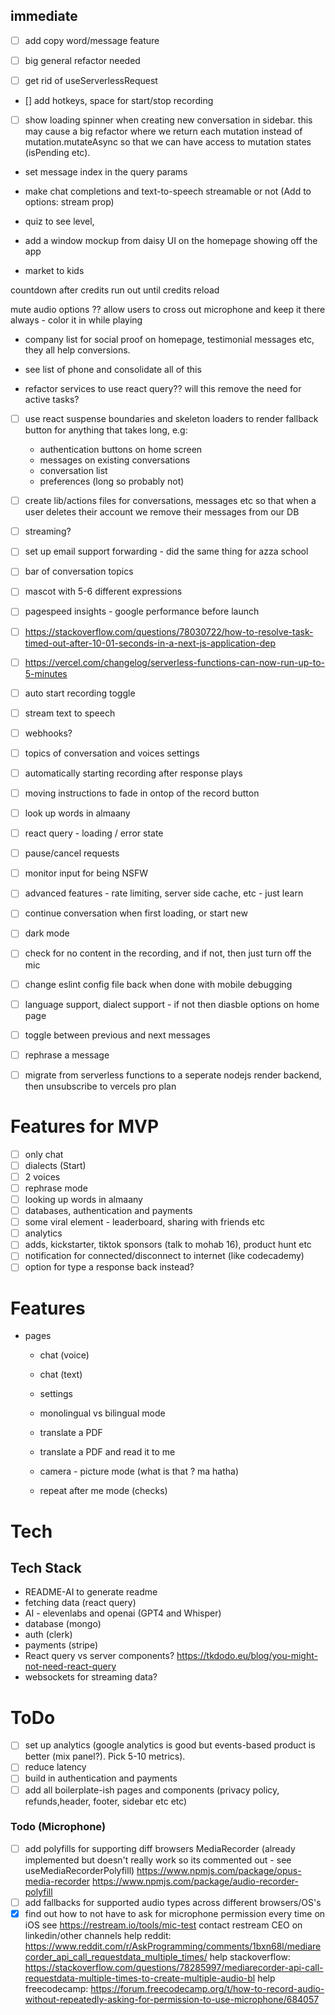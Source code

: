 ## immediate

- [ ] add copy word/message feature

- [ ] big general refactor needed

- [ ] get rid of useServerlessRequest

- [] add hotkeys, space for start/stop recording

- [ ] show loading spinner when creating new conversation in sidebar.
      this may cause a big refactor where we return each mutation instead of mutation.mutateAsync so that we can have access to mutation states (isPending etc).

- set message index in the query params
- make chat completions and text-to-speech streamable or not (Add to options: stream prop)

- quiz to see level,
- add a window mockup from daisy UI on the homepage showing off the app

- market to kids

countdown after credits run out until credits reload

mute audio options ?? allow users to cross out microphone and keep it there always - color it in while playing

- company list for social proof on homepage, testimonial messages etc, they all help conversions.

- see list of phone and consolidate all of this

- refactor services to use react query?? will this remove the need for active tasks?

- [ ] use react suspense boundaries and skeleton loaders to render fallback button for anything that takes long, e.g:

  - authentication buttons on home screen
  - messages on existing conversations
  - conversation list
  - preferences (long so probably not)

- [ ] create lib/actions files for conversations, messages etc so that when a user deletes their account we remove their messages from our DB

- [ ] streaming?
- [ ] set up email support forwarding - did the same thing for azza school
- [ ] bar of conversation topics
- [ ] mascot with 5-6 different expressions
- [ ] pagespeed insights - google performance before launch

- [ ] https://stackoverflow.com/questions/78030722/how-to-resolve-task-timed-out-after-10-01-seconds-in-a-next-js-application-dep
- [ ] https://vercel.com/changelog/serverless-functions-can-now-run-up-to-5-minutes
- [ ] auto start recording toggle
- [ ] stream text to speech
- [ ] webhooks?
- [ ] topics of conversation and voices settings
- [ ] automatically starting recording after response plays
- [ ] moving instructions to fade in ontop of the record button
- [ ] look up words in almaany
- [ ] react query - loading / error state
- [ ] pause/cancel requests
- [ ] monitor input for being NSFW
- [ ] advanced features - rate limiting, server side cache, etc - just learn
- [ ] continue conversation when first loading, or start new
- [ ] dark mode
- [ ] check for no content in the recording, and if not, then just turn off the mic
- [ ] change eslint config file back when done with mobile debugging
- [ ] language support, dialect support - if not then diasble options on home page
- [ ] toggle between previous and next messages
- [ ] rephrase a message
- [ ] migrate from serverless functions to a seperate nodejs render backend, then unsubscribe to vercels pro plan

# Features for MVP

- [ ] only chat
- [ ] dialects (Start)
- [ ] 2 voices
- [ ] rephrase mode
- [ ] looking up words in almaany
- [ ] databases, authentication and payments
- [ ] some viral element - leaderboard, sharing with friends etc
- [ ] analytics
- [ ] adds, kickstarter, tiktok sponsors (talk to mohab 16), product hunt etc
- [ ] notification for connected/disconnect to internet (like codecademy)
- [ ] option for type a response back instead?

# Features

- pages

  - chat (voice)
  - chat (text)
  - settings

  - monolingual vs bilingual mode

  - translate a PDF
  - translate a PDF and read it to me
  - camera - picture mode (what is that ? ma hatha)
  - repeat after me mode (checks)

# Tech

## Tech Stack

- README-AI to generate readme
- fetching data (react query)
- AI - elevenlabs and openai (GPT4 and Whisper)
- database (mongo)
- auth (clerk)
- payments (stripe)
- React query vs server components?
  https://tkdodo.eu/blog/you-might-not-need-react-query
- websockets for streaming data?

# ToDo

- [ ] set up analytics (google analytics is good but events-based product is better (mix panel?). Pick 5-10 metrics).
- [ ] reduce latency
- [ ] build in authentication and payments
- [ ] add all boilerplate-ish pages and components (privacy policy, refunds,header, footer, sidebar etc etc)

### Todo (Microphone)

- [ ] add polyfills for supporting diff browsers MediaRecorder
      (already implemented but doesn't really work so its commented out - see useMediaRecorderPolyfill) https://www.npmjs.com/package/opus-media-recorder
      https://www.npmjs.com/package/audio-recorder-polyfill
- [ ] add fallbacks for supported audio types across different browsers/OS's
- [x] find out how to not have to ask for microphone permission every time on iOS
      see https://restream.io/tools/mic-test
      contact restream CEO on linkedin/other channels
      help reddit: https://www.reddit.com/r/AskProgramming/comments/1bxn68l/mediarecorder_api_call_requestdata_multiple_times/
      help stackoverflow: https://stackoverflow.com/questions/78285997/mediarecorder-api-call-requestdata-multiple-times-to-create-multiple-audio-bl
      help freecodecamp: https://forum.freecodecamp.org/t/how-to-record-audio-without-repeatedly-asking-for-permission-to-use-microphone/684057
